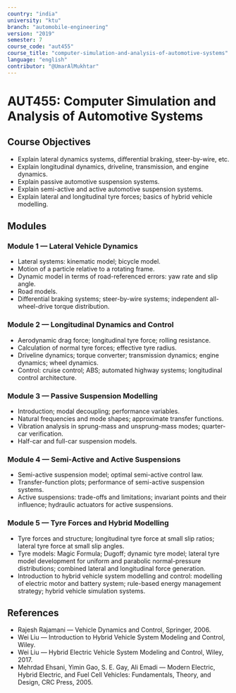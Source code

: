 ```yaml
---
country: "india"
university: "ktu"
branch: "automobile-engineering"
version: "2019"
semester: 7
course_code: "aut455"
course_title: "computer-simulation-and-analysis-of-automotive-systems"
language: "english"
contributor: "@UmarAlMukhtar"
---
```


# AUT455: Computer Simulation and Analysis of Automotive Systems

## Course Objectives

- Explain lateral dynamics systems, differential braking, steer-by-wire, etc.
- Explain longitudinal dynamics, driveline, transmission, and engine dynamics.
- Explain passive automotive suspension systems.
- Explain semi-active and active automotive suspension systems.
- Explain lateral and longitudinal tyre forces; basics of hybrid vehicle modelling.

## Modules

### Module 1 — Lateral Vehicle Dynamics

- Lateral systems: kinematic model; bicycle model.
- Motion of a particle relative to a rotating frame.
- Dynamic model in terms of road-referenced errors: yaw rate and slip angle.
- Road models.
- Differential braking systems; steer-by-wire systems; independent all-wheel-drive torque distribution.

### Module 2 — Longitudinal Dynamics and Control

- Aerodynamic drag force; longitudinal tyre force; rolling resistance.
- Calculation of normal tyre forces; effective tyre radius.
- Driveline dynamics; torque converter; transmission dynamics; engine dynamics; wheel dynamics.
- Control: cruise control; ABS; automated highway systems; longitudinal control architecture.

### Module 3 — Passive Suspension Modelling

- Introduction; modal decoupling; performance variables.
- Natural frequencies and mode shapes; approximate transfer functions.
- Vibration analysis in sprung-mass and unsprung-mass modes; quarter-car verification.
- Half-car and full-car suspension models.

### Module 4 — Semi-Active and Active Suspensions

- Semi-active suspension model; optimal semi-active control law.
- Transfer-function plots; performance of semi-active suspension systems.
- Active suspensions: trade-offs and limitations; invariant points and their influence; hydraulic actuators for active suspensions.

### Module 5 — Tyre Forces and Hybrid Modelling

- Tyre forces and structure; longitudinal tyre force at small slip ratios; lateral tyre force at small slip angles.
- Tyre models: Magic Formula; Dugoff; dynamic tyre model; lateral tyre model development for uniform and parabolic normal-pressure distributions; combined lateral and longitudinal force generation.
- Introduction to hybrid vehicle system modelling and control: modelling of electric motor and battery system; rule-based energy management strategy; hybrid vehicle simulation systems.

## References

- Rajesh Rajamani — Vehicle Dynamics and Control, Springer, 2006.
- Wei Liu — Introduction to Hybrid Vehicle System Modeling and Control, Wiley.
- Wei Liu — Hybrid Electric Vehicle System Modeling and Control, Wiley, 2017.
- Mehrdad Ehsani, Yimin Gao, S. E. Gay, Ali Emadi — Modern Electric, Hybrid Electric, and Fuel Cell Vehicles: Fundamentals, Theory, and Design, CRC Press, 2005.
